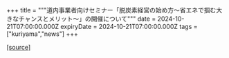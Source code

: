 +++
title = """道内事業者向けセミナー「脱炭素経営の始め方～省エネで掴む大きなチャンスとメリット～」の開催について"""
date = 2024-10-21T07:00:00.000Z
expiryDate = 2024-10-21T07:00:00.000Z
tags = ["kuriyama","news"]
+++


[[source]](https://www.town.kuriyama.hokkaido.jp/soshiki/60/29214.html)
